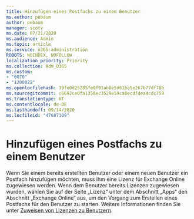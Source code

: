 ```yaml
---
title: Hinzufügen eines Postfachs zu einem Benutzer
ms.author: pebaum
author: pebaum
manager: scotv
ms.date: 07/21/2020
ms.audience: Admin
ms.topic: article
ms.service: o365-administration
ROBOTS: NOINDEX, NOFOLLOW
localization_priority: Priority
ms.collection: Adm_O365
ms.custom:
- "6070"
- "1200022"
ms.openlocfilehash: 39fe0d25285fe0f91ab8e5d61ba5e267b77df78b
ms.sourcegitcommit: c6692ce0fa1358ec3529e59ca0ecdfdea4cdc759
ms.translationtype: HT
ms.contentlocale: de-DE
ms.lasthandoff: 09/14/2020
ms.locfileid: "47687109"
---
```

# <a name="adding-a-mailbox-to-a-user"></a>Hinzufügen eines Postfachs zu einem Benutzer

Wenn Sie einem bereits erstellten Benutzer oder einem neuen Benutzer ein Postfach hinzufügen möchten, muss ihm eine Lizenz für Exchange Online zugewiesen werden. Wenn dem Benutzer bereits Lizenzen zugewiesen wurden, wählen Sie auf der Seite „Lizenz“ unter dem Abschnitt „Apps“ den Abschnitt „Exchange Online“ aus, um den Vorgang zum Erstellen eines Postfachs für den Benutzer zu starten. Weitere Informationen finden Sie unter [Zuweisen von Lizenzen zu Benutzern](https://docs.microsoft.com/microsoft-365/admin/manage/assign-licenses-to-users).